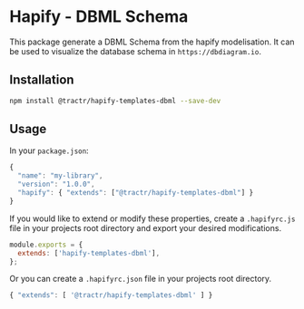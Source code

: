 # Hapify - DBML Schema

This package generate a DBML Schema from the hapify modelisation. It
can be used to visualize the database schema in `https://dbdiagram.io`.
## Installation

```sh
npm install @tractr/hapify-templates-dbml --save-dev
```

## Usage

In your `package.json`:

```javascript
{
  "name": "my-library",
  "version": "1.0.0",
  "hapify": { "extends": ["@tractr/hapify-templates-dbml"] }
}
```

If you would like to extend or modify these properties, create a `.hapifyrc.js`
file in your projects root directory and export your desired modifications.

```javascript
module.exports = {
  extends: ['hapify-templates-dbml'],
};
```

Or you can create a `.hapifyrc.json` file in your projects root directory.

```javascript
{ "extends": [ '@tractr/hapify-templates-dbml' ] }
```
